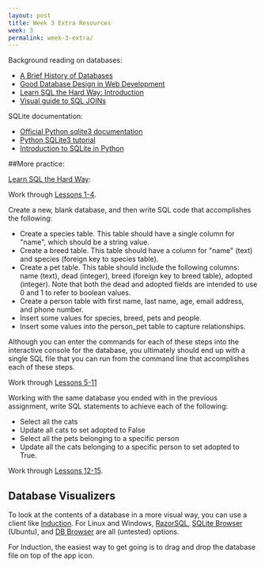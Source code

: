 ```yaml
---
layout: post
title: Week 3 Extra Resources
week: 3
permalink: week-3-extra/
---
```


Background reading on databases:

* [A Brief History of Databases](http://vvvnt.com/media/history-of-databases)
* [Good Database Design in Web Development](http://www.onextrapixel.com/2011/03/17/the-basics-of-good-database-design-in-web-development/)
* [Learn SQL the Hard Way: Introduction](http://sql.learncodethehardway.org/book/introduction.html)
* [Visual guide to SQL JOINs](http://blog.codinghorror.com/a-visual-explanation-of-sql-joins/)

SQLite documentation:

* [Official Python sqlite3 documentation](https://docs.python.org/2/library/sqlite3.html)
* [Python SQLite3 tutorial](http://zetcode.com/db/sqlitepythontutorial/)
* [Introduction to SQLite in Python](http://www.pythoncentral.io/introduction-to-sqlite-in-python/)

##More practice:

[Learn SQL the Hard Way](http://sql.learncodethehardway.org/book/):

Work through [Lessons 1-4](http://sql.learncodethehardway.org/book/ex1.html).

Create a new, blank database, and then write SQL code that accomplishes the following:

* Create a species table. This table should have a single column for "name", which should be a string value.
* Create a breed table. This table should have a column for "name" (text) and species (foreign key to species table).
* Create a pet table. This table should include the following columns: name (text), dead (integer), breed (foreign key to breed table), adopted (integer). Note that both the dead and adopted fields are intended to use 0 and 1 to refer to boolean values.
* Create a person table with first name, last name, age, email address, and phone number.
* Insert some values for species, breed, pets and people.
* Insert some values into the person_pet table to capture relationships.

Although you can enter the commands for each of these steps into the interactive console for the database, you ultimately should end up with a single SQL file that you can run from the command line that accomplishes each of these steps.

Work through [Lessons 5-11](http://sql.learncodethehardway.org/book/ex5.html)

Working with the same database you ended with in the previous assignment, write SQL statements to achieve each of the following:

* Select all the cats
* Update all cats to set adopted to False
* Select all the pets belonging to a specific person
* Update all the cats belonging to a specific person to set adopted to True.

Work through [Lessons 12-15](http://sql.learncodethehardway.org/book/ex12.html).

## Database Visualizers

To look at the contents of a database in a more visual way, you can use a client like [Induction](http://inductionapp.com/). For Linux and Windows, [RazorSQL](http://www.razorsql.com/), [SQLite Browser](https://apps.ubuntu.com/cat/applications/sqlitebrowser/) (Ubuntu), and [DB Browser](http://sqlitebrowser.org/) are all (untested) options.

For Induction, the easiest way to get going is to drag and drop the database file on top of the app icon. 